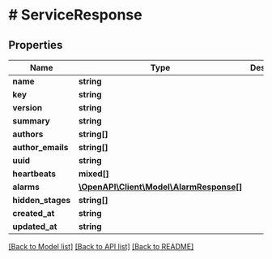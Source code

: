 # # ServiceResponse

## Properties

Name | Type | Description | Notes
------------ | ------------- | ------------- | -------------
**name** | **string** |  |
**key** | **string** |  |
**version** | **string** |  |
**summary** | **string** |  |
**authors** | **string[]** |  |
**author_emails** | **string[]** |  |
**uuid** | **string** |  | [optional]
**heartbeats** | **mixed[]** |  | [optional]
**alarms** | [**\OpenAPI\Client\Model\AlarmResponse[]**](AlarmResponse.md) |  | [optional]
**hidden_stages** | **string[]** |  | [optional]
**created_at** | **string** |  | [optional]
**updated_at** | **string** |  | [optional]

[[Back to Model list]](../../README.md#models) [[Back to API list]](../../README.md#endpoints) [[Back to README]](../../README.md)

